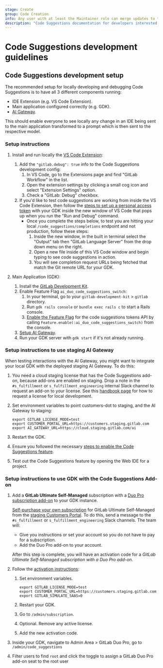 ```yaml
---
stage: Create
group: Code Creation
info: Any user with at least the Maintainer role can merge updates to this content. For details, see https://docs.gitlab.com/ee/development/development_processes.html#development-guidelines-review.
description: "Code Suggestions documentation for developers interested in contributing features or bugfixes."
---
```


# Code Suggestions development guidelines

## Code Suggestions development setup

The recommended setup for locally developing and debugging Code Suggestions is to have all 3 different components running:

- IDE Extension (e.g. VS Code Extension).
- Main application configured correctly (e.g. GDK).
- [AI Gateway](https://gitlab.com/gitlab-org/modelops/applied-ml/code-suggestions/ai-assist).

This should enable everyone to see locally any change in an IDE being sent to the main application transformed to a prompt which is then sent to the respective model.

### Setup instructions

1. Install and run locally the [VS Code Extension](https://gitlab.com/gitlab-org/gitlab-vscode-extension/-/blob/main/CONTRIBUTING.md#configuring-development-environment):
   1. Add the `"gitlab.debug": true` info to the Code Suggestions development config:
      1. In VS Code, go to the Extensions page and find "GitLab Workflow" in the list.
      1. Open the extension settings by clicking a small cog icon and select "Extension Settings" option.
      1. Check a "GitLab: Debug" checkbox.
   1. If you'd like to test code suggestions are working from inside the VS Code Extension, then follow the [steps to set up a personal access token](https://gitlab.com/gitlab-org/gitlab-vscode-extension/#setup) with your GDK inside the new window of VS Code that pops up when you run the "Run and Debug" command.
      - Once you complete the steps below, to test you are hitting your local `/code_suggestions/completions` endpoint and not production, follow these steps:
        1. Inside the new window, in the built in terminal select the "Output" tab then "GitLab Language Server" from the drop down menu on the right.
        1. Open a new file inside of this VS Code window and begin typing to see code suggestions in action.
        1. You will see completion request URLs being fetched that match the Git remote URL for your GDK.

1. Main Application (GDK):
   1. Install the [GitLab Development Kit](https://gitlab.com/gitlab-org/gitlab-development-kit/-/blob/main/doc/index.md#one-line-installation).
   1. Enable Feature Flag ```ai_duo_code_suggestions_switch```:
      1. In your terminal, go to your `gitlab-development-kit` > `gitlab` directory.
      1. Run `gdk rails console` or `bundle exec rails c` to start a Rails console.
      1. [Enable the Feature Flag](../../administration/feature_flags.md#enable-or-disable-the-feature) for the code suggestions tokens API by calling `Feature.enable(:ai_duo_code_suggestions_switch)` from the console.
   1. [Setup AI Gateway](../ai_features/index.md#local-setup).
   1. Run your GDK server with `gdk start` if it's not already running.

### Setup instructions to use staging AI Gateway

When testing interactions with the AI Gateway, you might want to integrate your local GDK
with the deployed staging AI Gateway. To do this:

1. You need a cloud staging license that has the Code Suggestions add-on,
   because add-ons are enabled on staging. Drop a note in the `#s_fulfillment` or `s_fulfillment_engineering` internal Slack channel to request an add-on to your license. See this [handbook page](https://handbook.gitlab.com/handbook/developer-onboarding/#working-on-gitlab-ee-developer-licenses) for how to request a license for local development.
1. Set environment variables to point customers-dot to staging, and the AI Gateway to staging:

   ```shell
   export GITLAB_LICENSE_MODE=test
   export CUSTOMER_PORTAL_URL=https://customers.staging.gitlab.com
   export AI_GATEWAY_URL=https://cloud.staging.gitlab.com/ai
   ```

1. Restart the GDK.
1. Ensure you followed the necessary [steps to enable the Code Suggestions feature](../../user/project/repository/code_suggestions/index.md).
1. Test out the Code Suggestions feature by opening the Web IDE for a project.

### Setup instructions to use GDK with the Code Suggestions Add-on

1. Add a **GitLab Ultimate Self-Managed** subscription with a [Duo Pro subscription add-on](../../subscriptions/subscription-add-ons.md) to your GDK instance.

   [Self-purchase your own subscription](https://gitlab.com/gitlab-org/customers-gitlab-com/-/blob/30a6670d39da223565081cbe46ba17d8e610aad1/doc/flows/buy_subscription.md#buy-subscription) for GitLab Ultimate Self-Managed from the [staging Customers Portal](https://customers.staging.gitlab.com).
   To do this, send a message to the `#s_fulfillment` or `s_fulfillment_engineering` Slack channels. The team will:

   - Give you instructions or set your account so you do not have to pay for a subscription.
   - Add the Duo Pro add-on to your account.

   After this step is complete, you will have an activation code for a _GitLab Ultimate Self-Managed subscription with a Duo Pro add-on_.

1. Follow the [activation instructions](https://gitlab.com/gitlab-org/customers-gitlab-com/-/blob/main/doc/license/cloud_license.md?ref_type=heads#testing-activation):

   1. Set environment variables.

      ```shell
      export GITLAB_LICENSE_MODE=test
      export CUSTOMER_PORTAL_URL=https://customers.staging.gitlab.com
      export GITLAB_SIMULATE_SAAS=0
      ```

   1. Restart your GDK.
   1. Go to `/admin/subscription`.
   1. Optional. Remove any active license.
   1. Add the new activation code.

1. Inside your GDK, navigate to Admin Area > GitLab Duo Pro, go to `/admin/code_suggestions`
1. Filter users to find `root` and click the toggle to assign a GitLab Duo Pro add-on seat to the root user
